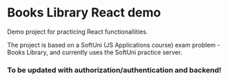 # Books Library React demo
Demo project for practicing React functionallities.

The project is based on a SoftUni (JS Applications course) exam problem - Books Library, and currently uses the SoftUni practice server.

### To be updated with authorization/authentication and backend! 
